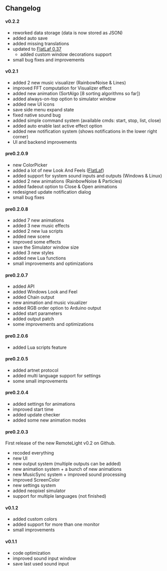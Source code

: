 ## Changelog
#### v0.2.2
- reworked data storage (data is now stored as JSON)
- added auto save
- added missing translations
- updated to [FlatLaf 0.37](https://github.com/JFormDesigner/FlatLaf/releases/tag/0.37)
  - added custom window decorations support
- small bug fixes and improvements

#### v0.2.1
- added 2 new music visualizer (RainbowNoise & Lines)
- improved FFT computation for Visualizer effect
- added new animation (SortAlgo [8 sorting algorithms so far])
- added always-on-top option to simulator window
- added new UI icons
- save side menu expand state
- fixed native sound bug
- added simple command system (available cmds: start, stop, list, close)
- added auto enable last active effect option
- added new notification system (shows notifications in the lower right corner)
- UI and backend improvements

#### pre0.2.0.9
- new ColorPicker
- added a lot of new Look And Feels ([FlatLaf](https://github.com/JFormDesigner/FlatLaf))
- added support for system sound inputs and outputs (Windows & Linux)
- added 2 new animations (RainbowNoise & Particles)
- added fadeout option to Close & Open animations
- redesigned update notification dialog
- small bug fixes

#### pre0.2.0.8
- added 7 new animations
- added 3 new music effects
- added 2 new lua scripts
- added new scene
- improved some effects
- save the Simulator window size
- added 3 new styles
- added new Lua functions
- small improvements and optimizations

#### pre0.2.0.7
- added API
- added Windows Look and Feel
- added Chain output
- new animation and music visualizer
- added RGB order option to Arduino output
- added start parameters
- added output patch
- some improvements and optimizations

#### pre0.2.0.6
- added Lua scripts feature

#### pre0.2.0.5
- added artnet protocol
- added multi language support for settings
- some small improvements

#### pre0.2.0.4
- added settings for animations
- improved start time
- added update checker
- added some new animation modes

#### pre0.2.0.3
First release of the new RemoteLight v0.2 on Github.
- recoded everything
- new UI
- new output system (multiple outputs can be added)
- new animation system + a bunch of new animations
- new MusicSync system + improved sound processing
- improved ScreenColor
- new settings system
- added neopixel simulator
- support for multiple languages (not finished)

#### v0.1.2
- added custom colors
- added support for more than one monitor
- small improvements

#### v0.1.1
- code optimization
- improved sound input window
- save last used sound input